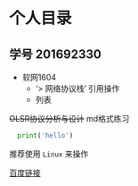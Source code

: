 # 个人目录

## 学号 201692330

- 软网1604
  - ‘> 网络协议栈’ 引用操作
  - 列表


~~OLSR协议分析与设计~~ md格式练习

``` python
  print('hello')
```

推荐使用 `Linux` 来操作

[百度链接](http://www.baidu.com/)